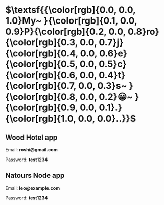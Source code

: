
# $\textsf{{\color[rgb]{0.0, 0.0, 1.0}My~ }{\color[rgb]{0.1, 0.0, 0.9}P}{\color[rgb]{0.2, 0.0, 0.8}ro}{\color[rgb]{0.3, 0.0, 0.7}j}{\color[rgb]{0.4, 0.0, 0.6}e}{\color[rgb]{0.5, 0.0, 0.5}c}{\color[rgb]{0.6, 0.0, 0.4}t}{\color[rgb]{0.7, 0.0, 0.3}s~ }{\color[rgb]{0.8, 0.0, 0.2}😀~ }{\color[rgb]{0.9, 0.0, 0.1}.}{\color[rgb]{1.0, 0.0, 0.0}..}}$


## Wood Hotel app 

<p>Email: <strong>roshi@gmail.com</strong></p>
<p>Password: <strong>test1234</strong></p>


## Natours Node app

<p>Email: <strong>leo@example.com</strong></p>
<p>Password: <strong>test1234</strong></p>
